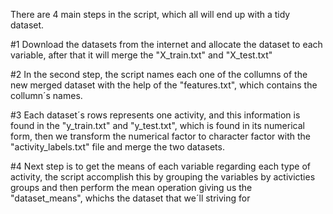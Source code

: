 There are 4 main steps in the script, which all will end up with a tidy dataset.

#1 Download the datasets from the internet and allocate the dataset to each variable, after that it will merge the "X_train.txt" and "X_test.txt"

#2 In the second step, the script names each one of the collumns of the new merged dataset with the help of the "features.txt", which contains the collumn´s names.
  
#3 Each dataset´s rows represents one activity, and this information is found in the "y_train.txt" and "y_test.txt", which is found in its numerical form, then we transform the numerical factor to character factor with the "activity_labels.txt" file and merge the two datasets.

#4 Next step is to get the means of each variable regarding each type of activity, the script accomplish this by grouping the variables by activicties groups and then perform the mean operation giving us the "dataset_means", whichs the dataset that we´ll striving for